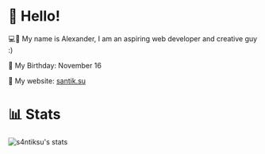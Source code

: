 
# 👋 Hello!

💻🎨 My name is Alexander, I am an aspiring web developer and creative guy :) 

🎂 My Birthday: November 16

🔗 My website: [santik.su](https://santik.su/)
# 📊 Stats

![s4ntiksu's stats](https://stats.santik.su/api?username=s4ntiksu)

